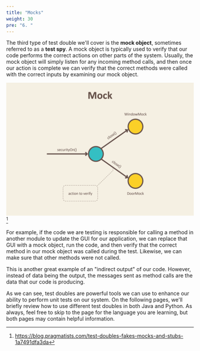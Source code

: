 ```yaml
---
title: "Mocks"
weight: 30
pre: "6. "
---
```


The third type of test double we'll cover is the **mock object**, sometimes referred to as a **test spy**. A mock object is typically used to verify that our code performs the correct actions on other parts of the system. Usually, the mock object will simply listen for any incoming method calls, and then once our action is complete we can verify that the correct methods were called with the correct inputs by examining our mock object. 

![Mock](/images/13/mock.png)[^1]

[^1]: https://blog.pragmatists.com/test-doubles-fakes-mocks-and-stubs-1a7491dfa3da

For example, if the code we are testing is responsible for calling a method in another module to update the GUI for our application, we can replace that GUI with a mock object, run the code, and then verify that the correct method in our mock object was called during the test. Likewise, we can make sure that other methods were not called. 

This is another great example of an "indirect output" of our code. However, instead of data being the output, the messages sent as method calls are the data that our code is producing. 

As we can see, test doubles are powerful tools we can use to enhance our ability to perform unit tests on our system. On the following pages, we'll briefly review how to use different test doubles in both Java and Python. As always, feel free to skip to the page for the language you are learning, but both pages may contain helpful information.
